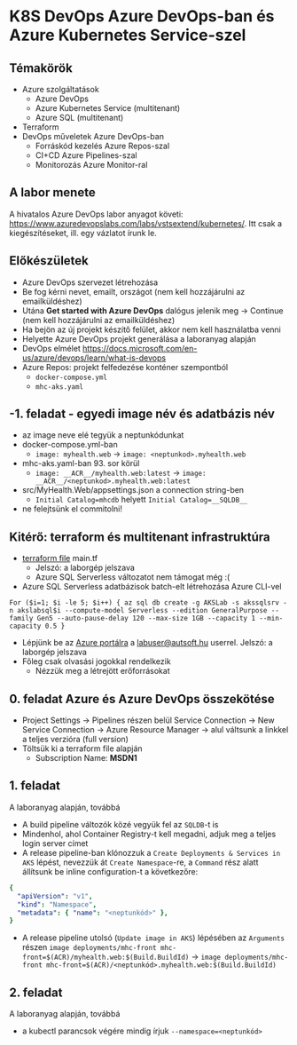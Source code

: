 # K8S DevOps Azure DevOps-ban és Azure Kubernetes Service-szel

## Témakörök

- Azure szolgáltatások
    - Azure DevOps
    - Azure Kubernetes Service (multitenant)
    - Azure SQL (multitenant)
- Terraform
- DevOps műveletek Azure DevOps-ban
    - Forráskód kezelés Azure Repos-szal
    - CI+CD Azure Pipelines-szal
    - Monitorozás Azure Monitor-ral

## A labor menete

A hivatalos Azure DevOps labor anyagot követi: <https://www.azuredevopslabs.com/labs/vstsextend/kubernetes/>. Itt csak a kiegészítéseket, ill. egy vázlatot írunk le.

## Előkészületek

- Azure DevOps szervezet létrehozása
- Be fog kérni nevet, emailt, országot (nem kell hozzájárulni az emailküldéshez)
- Utána **Get started with Azure DevOps** dalógus jelenik meg -> Continue (nem kell hozzájárulni az emailküldéshez)
- Ha bejön az új projekt készítő felület, akkor nem kell használatba venni
- Helyette Azure DevOps projekt generálása a laboranyag alapján
- DevOps elmélet
  https://docs.microsoft.com/en-us/azure/devops/learn/what-is-devops
- Azure Repos: projekt felfedezése konténer szempontból
    - `docker-compose.yml`
    - `mhc-aks.yaml`

## -1. feladat - egyedi image név és adatbázis név

- az image neve elé tegyük a neptunkódunkat
- docker-compose.yml-ban
    - `image: myhealth.web` -> `image: <neptunkod>.myhealth.web`
- mhc-aks.yaml-ban 93. sor körül
    - `image: __ACR__/myhealth.web:latest` -> `image: __ACR__/<neptunkod>.myhealth.web:latest`
- src/MyHealth.Web/appsettings.json a connection string-ben
    - `Initial Catalog=mhcdb` helyett `Initial Catalog=__SQLDB__`
- ne felejtsünk el commitolni!

## Kitérő: terraform és multitenant infrastruktúra

- [terraform file](https://autsoft.sharepoint.com/:f:/g/shared/AUT/EumyvuEMcWVBlSvpxxtcnL4BThMYJ8D1yyfXQQAv1DjzAQ?e=UN9eiY) main.tf
    - Jelszó: a laborgép jelszava
    - Azure SQL Serverless változatot nem támogat még :(
- Azure SQL Serverless adatbázisok batch-elt létrehozása Azure CLI-vel

```
For ($i=1; $i -le 5; $i++) { az sql db create -g AKSLab -s akssqlsrv -n akslabsql$i --compute-model Serverless --edition GeneralPurpose --family Gen5 --auto-pause-delay 120 --max-size 1GB --capacity 1 --min-capacity 0.5 }
```

- Lépjünk be az [Azure portálra](https://portal.azure.com) a labuser@autsoft.hu userrel. Jelszó: a laborgép jelszava
- Főleg csak olvasási jogokkal rendelkezik
    - Nézzük meg a létrejött erőforrásokat

## 0. feladat Azure és Azure DevOps összekötése

- Project Settings -> Pipelines részen belül Service Connection -> New Service Connection -> Azure Resource Manager -> alul váltsunk a linkkel a teljes verzióra (full version)
- Töltsük ki a terraform file alapján
    - Subscription Name: **MSDN1**

## 1. feladat

A laboranyag alapján, továbbá

- A build pipeline változók közé vegyük fel az `SQLDB`-t is
- Mindenhol, ahol Container Registry-t kell megadni, adjuk meg a teljes login server címet
- A release pipeline-ban klónozzuk a `Create Deployments & Services in AKS` lépést, nevezzük át `Create Namespace`-re, a `Command` rész alatt állítsunk be inline configuration-t a következőre:

```yaml
{
  "apiVersion": "v1",
  "kind": "Namespace",
  "metadata": { "name": "<neptunkód>" },
}
```

- A release pipeline utolsó (`Update image in AKS`) lépésében az `Arguments` részen `image deployments/mhc-front mhc-front=$(ACR)/myhealth.web:$(Build.BuildId)` -> `image deployments/mhc-front mhc-front=$(ACR)/<neptunkód>.myhealth.web:$(Build.BuildId)`

## 2. feladat

A laboranyag alapján, továbbá

- a kubectl parancsok végére mindig írjuk `--namespace=<neptunkód>`
